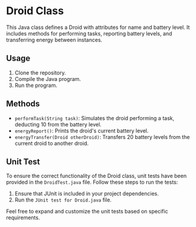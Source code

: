 
# Droid Class

This Java class defines a Droid with attributes for name and battery level. It includes methods for performing tasks, reporting battery levels, and transferring energy between instances.

## Usage

1. Clone the repository.
2. Compile the Java program.
3. Run the program.

## Methods

- `performTask(String task)`: Simulates the droid performing a task, deducting 10 from the battery level.
- `energyReport()`: Prints the droid's current battery level.
- `energyTransfer(Droid otherDroid)`: Transfers 20 battery levels from the current droid to another droid.

## Unit Test

To ensure the correct functionality of the Droid class, unit tests have been provided in the `DroidTest.java` file. Follow these steps to run the tests:

1. Ensure that JUnit is included in your project dependencies.
2. Run the `JUnit test for Droid.java` file.

Feel free to expand and customize the unit tests based on specific requirements.
